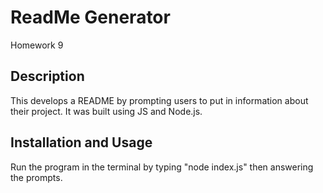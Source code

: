 # ReadMe Generator
Homework 9

## Description
This develops a README by prompting users to put in information about their project. It was built using JS and Node.js.

## Installation and Usage
Run the program in the terminal by typing "node index.js" then answering the prompts.